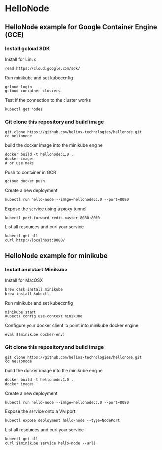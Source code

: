 # HelloNode
## HelloNode example for Google Container Engine (GCE)

### Install gcloud SDK

Install for Linux
```
read https://cloud.google.com/sdk/
```

Run minikube and set kubeconfig
```
gcloud login
gcloud container clusters
```

Test if the connection to the cluster works
```
kubectl get nodes
```

### Git clone this repository and build image

```
git clone https://github.com/helios-technologies/hellonode.git
cd hellonode
```

build the docker image into the minikube engine
```
docker build -t hellonode:1.0 .
docker images
# or use make
```

Push to container in GCR
```
gcloud docker push
```

Create a new deployment
```
kubectl run hello-node --image=hellonode:1.0 --port=8080
```

Expose the service using a proxy tunnel
```
kubectl port-forward redis-master 8080:8080
```

List all resources and curl your service
```
kubectl get all
curl http://localhost:8080/
```


## HelloNode example for minikube

### Install and start Minikube

Install for MacOSX
```
brew cask install minikube
brew install kubectl
```

Run minikube and set kubeconfig
```
minikube start
kubectl config use-context minikube
```

Configure your docker client to point into minikube docker engine
```
eval $(minikube docker-env)
```

### Git clone this repository and build image

```
git clone https://github.com/helios-technologies/hellonode.git
cd hellonode
```

build the docker image into the minikube engine
```
docker build -t hellonode:1.0 .
docker images
```

Create a new deployment
```
kubectl run hello-node --image=hellonode:1.0 --port=8080
```

Expose the service onto a VM port
```
kubectl expose deployment hello-node --type=NodePort
```

List all resources and curl your service
```
kubectl get all
curl $(minikube service hello-node --url)
```
